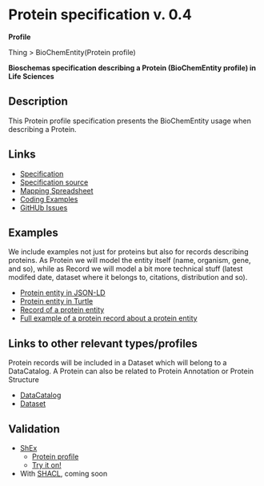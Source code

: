 # Protein specification v. 0.4 

**Profile** 

Thing > BioChemEntity(Protein profile)

**Bioschemas specification describing a Protein (BioChemEntity profile) in Life Sciences** 

## Description 
This Protein profile specification presents the BioChemEntity usage when describing a Protein. 
## Links 
- [Specification](http://bioschemas.org/specifications/Protein/specification/)
- [Specification source](specification.html)
- [Mapping Spreadsheet](https://docs.google.com/spreadsheets/d/1WZmPPEPa6JE4iq3OSQOatUH5TeSvWj5lcRi_kDTSayU/edit?usp=drivesdk)
- [Coding Examples](https://github.com/BioSchemas/specifications/tree/master/Protein/examples)
- [GitHUb Issues](https://github.com/BioSchemas/bioschemas/labels/type%3A%20Protein)
## Examples
We include examples not just for proteins but also for records describing proteins. As Protein we will model the entity itself (name, organism, gene, and so), while as Record we will model a bit more technical stuff (latest modifed date, dataset where it belongs to, citations, distribution and so).
- [Protein entity in JSON-LD](https://github.com/BioSchemas/specifications/blob/master/Protein/examples/ProteinEntity-with-context.json)
- [Protein entity in Turtle](https://github.com/BioSchemas/specifications/blob/master/Protein/examples/ProteinEntity-with-context.n3)
- [Record of a protein entity](https://github.com/BioSchemas/specifications/blob/master/Protein/examples/ProteinRecord.json)
- [Full example of a protein record about a protein entity](https://github.com/BioSchemas/specifications/blob/master/Protein/examples/ProteinRecordAndEntity_wtihContext.json)
## Links to other relevant types/profiles
Protein records will be included in a Dataset which will belong to a DataCatalog. A Protein can also be related to Protein Annotation or Protein Structure
- [DataCatalog](https://github.com/BioSchemas/specifications/blob/master/DataCatalog/examples/UniProt.json)
- [Dataset](https://github.com/BioSchemas/specifications/blob/master/Dataset/examples/uniprot.json)
## Validation
- [ShEx](http://shex.io/shex-primer/index.html)
  - [Protein profile](https://github.com/BioSchemas/specifications/blob/master/Protein/ProteinEntity-with-context.shex)
  - [Try it on!](http://rawgit.com/shexSpec/shex.js/master/doc/shex-simple.html?schema=PREFIX%20schema%3A%20%3Chttp%3A%2F%2Fschema.org%2F%3E%20%0A%0APREFIX%20rdf%3A%20%3Chttp%3A%2F%2Fwww.w3.org%2F1999%2F02%2F22-rdf-syntax-ns%23%3E%20%0APREFIX%20rdfs%3A%20%3Chttp%3A%2F%2Fwww.w3.org%2F2000%2F01%2Frdf-schema%23%3E%20%0APREFIX%20xsd%3A%20%3Chttp%3A%2F%2Fwww.w3.org%2F2001%2FXMLSchema%23%3E%20%0A%0APREFIX%20so%3A%20%3Chttp%3A%2F%2Fpurl.obolibrary.org%2Fobo%2FSO_%3E%20%0APREFIX%20soProp%3A%20%3Chttp%3A%2F%2Fpurl.obolibrary.org%2Fobo%2Fso%23%3E%20%0APREFIX%20sio%3A%20%3Chttp%3A%2F%2Fsemanticscience.org%2Fresource%2FSIO_%3E%20%0APREFIX%20pr%3A%20%3Chttp%3A%2F%2Fpurl.obolibrary.org%2Fobo%2FPR_%3E%20%0A%0A%3CProteinMinimum%3E%7B%0A%20%20rdf%3Atype%20%5Bschema%3ABioChemEntity%5D%20%3B%0A%20%20rdf%3Atype%20%5Bpr%3A000000001%5D%20%3B%0A%20%20(%0A%20%20%20%20schema%3Aidentifier%20xsd%3Astring%20%7C%0A%20%20%20%20schema%3Aidentifier%20IRI%20%7C%0A%20%20%20%20schema%3Aidentifier%20schema%3APropertyValue%20%7C%0A%20%20%20%20schema%3Aidentifier%20schema%3AText%20%7C%0A%20%20%20%20schema%3Aidentifier%20schema%3AURL%0A%20%20)%20%2B%20%3B%0A%20%20(%0A%20%20%20%20schema%3Aname%20xsd%3Astring%20%7C%0A%20%20%20%20schema%3Aname%20schema%3AText%0A%20%20)%20%2B%20%0A%7D%0A%0A%0A%3CProteinRecommended%3E%20%7B%0A%20%20(%0A%20%20%20%20schema%3Adescription%20xsd%3Astring%20%7C%0A%20%20%20%20schema%3Adescription%20schema%3AText%0A%20%20)%20%2B%20%3B%0A%20%20(%0A%20%20%20%20schema%3Aimage%20IRI%20%7C%0A%20%20%20%20schema%3Aimage%20schema%3AImageObject%20%7C%0A%20%20%20%20schema%3Aimage%20schema%3AURL%0A%20%20)%20*%20%3B%0A%20%20(%0A%20%20%20%20schema%3Aurl%20IRI%20%7C%0A%20%20%20%20schema%3Aurl%20schema%3AURL%0A%20%20)%20%2B%20%3B%0A%20%20(%0A%20%20%20%20schema%3AisContainedIn%20IRI%20%7C%0A%20%20%20%20schema%3AisContainedIn%20BNODE%20%7C%0A%20%20%20%20schema%3AisContainedIn%20schema%3ABioChemEntity%20%7C%0A%20%20%20%20schema%3AisContainedIn%20schema%3AURL%0A%20%20)%20%2B%20%3B%0A%20%20(%0A%20%20%20%20sio%3A010081%20IRI%20%7C%0A%20%20%20%20sio%3A010081%20BNODE%20%7C%0A%20%20%20%20sio%3A010081%20schema%3ABioChemEntity%20%7C%0A%20%20%20%20sio%3A010081%20%40%3CGene%3E%0A%20%20)%20%2B%20%3B%0A%20%20(%0A%20%20%20%20soProp%3Aassociated_with%20IRI%20%7C%0A%20%20%20%20soProp%3Aassociated_with%20BNODE%20%7C%0A%20%20%20%20soProp%3Aassociated_with%20schema%3AURL%20%7C%0A%20%20%20%20soProp%3Aassociated_with%20schema%3AMedicalCondition%0A%20%20)%20*%20%0A%7D%0A%0A%0A%0A%3CProteinOptional%3E%20%7B%0A%20%20(%0A%20%20%20%20schema%3AadditionalType%20IRI%20%7C%0A%20%20%20%20schema%3AadditionaType%20schema%3AURL%0A%20%20)%20*%20%3B%0A%20%20(%0A%20%20%20%20schema%3AalternateName%20xsd%3Astring%20%7C%0A%20%20%20%20schema%3AalternateName%20schema%3AText%0A%20%20)%20*%20%3B%0A%20%20(%0A%20%20%20%20schema%3AsameAs%20IRI%20%7C%0A%20%20%20%20schema%3AsameAs%20schema%3AURL%0A%20%20)%20*%20%3B%0A%20%20(%0A%20%20%20%20schema%3AmainEntityOfPage%20IRI%20%7C%0A%20%20%20%20schema%3AmainEntityOfPage%20schema%3ACreativeWork%20%7C%0A%20%20%20%20schema%3AmainEntityOfPage%20schema%3AURL%0A%20%20)%20*%20%3B%0A%20%20(%0A%20%20%20%20schema%3Acontains%20IRI%20%7C%0A%20%20%20%20schema%3Acontains%20schema%3ABioChemEntity%20%7C%0A%20%20%20%20schema%3Acontains%20schema%3AURL%0A%20%20)%20*%20%0A%7D%0A%0A%3CGene%3E%20%7B%0A%20%20rdf%3Atype%20%5Bschema%3ABioChemEntity%5D%20%3B%0A%20%20rdf%3Atype%20%5Bso%3A0000704%5D%20%0A%7D&data=%40prefix%20%3A%20%3Chttp%3A%2F%2Fschema.org%2F%3E%20.%0A%40prefix%20rdf%3A%20%3Chttp%3A%2F%2Fwww.w3.org%2F1999%2F02%2F22-rdf-syntax-ns%23%3E%20.%0A%40prefix%20rdfs%3A%20%3Chttp%3A%2F%2Fwww.w3.org%2F2000%2F01%2Frdf-schema%23%3E%20.%0A%40prefix%20xsd%3A%20%3Chttp%3A%2F%2Fwww.w3.org%2F2001%2FXMLSchema%23%3E%20.%0A%40prefix%20so%3A%20%3Chttp%3A%2F%2Fpurl.obolibrary.org%2Fobo%2FSO_%3E%20.%0A%40prefix%20soProp%3A%20%3Chttp%3A%2F%2Fpurl.obolibrary.org%2Fobo%2Fso%23%3E%20.%0A%40prefix%20sio%3A%20%3Chttp%3A%2F%2Fsemanticscience.org%2Fresource%2FSIO_%3E%20.%0A%40prefix%20pr%3A%20%3Chttp%3A%2F%2Fpurl.obolibrary.org%2Fobo%2FPR_%3E%20.%0A%40prefix%20uniprot%3A%20%3Chttp%3A%2F%2Fpurl.uniprot.org%2Funiprot%2F%3E%20.%0A%40prefix%20uptaxonomy%3A%20%3Chttp%3A%2F%2Fpurl.uniprot.org%2Ftaxonomy%2F%3E%20.%0A%0Auniprot%3AP00519%20a%20pr%3A000000001%2C%20%3ABioChemEntity%20%3B%0A%20%20%20%20%3Aidentifier%20%22P00519%22%20%3B%0A%20%20%20%20%3Aname%20%22ABL1%22%20%3B%0A%0A%0A%0A%0A%0A%20%20%20%20%3Adescription%20%22Function%3A%20Non-receptor%20tyrosine-protein%20kinase%20that%20plays%20a%20role...%22%20%3B%0A%20%20%20%20%3Aurl%20%3Chttp%3A%2F%2Fwww.uniprot.org%2Funiprot%2FP00519%3E%20%3B%0A%20%20%20%20%3AisContainedIn%20%5B%20a%20%3ABioChemEntity%3B%0A%20%20%20%20%20%20%20%20%20%20%20%20%3Aidentifier%20%229606%22%20%3B%0A%20%20%20%20%20%20%20%20%20%20%20%20%3Aname%20%22Homo%20sapiens%22%20%3B%0A%20%20%20%20%20%20%20%20%20%20%20%20%3AsameAs%20uptaxonomy%3A9606%20%3B%0A%20%20%20%20%20%20%20%20%20%20%20%20%3Aurl%20%3Chttp%3A%2F%2Fwww.uniprot.org%2Ftaxonomy%2F9606%3E%20%5D%20%3B%0A%20%20%20%20sio%3A010081%20%5B%20a%20%3ABioChemEntity%2C%20so%3A0000704%20%3B%0A%20%20%20%20%20%20%20%20%20%20%20%20%3Aidentifier%20%22ABL1%22%20%3B%0A%20%20%20%20%20%20%20%20%20%20%20%20%3Aname%20%22ABL1%22%20%5D%20%3B%0A%20%20%20%20soProp%3Aassociated_with%20%5B%20a%20%3AMedicalCondition%3B%0A%20%20%20%20%20%20%20%20%20%20%20%20%3AadditionalType%20sio%3A010299%20%3B%0A%20%20%20%20%20%20%20%20%20%20%20%20%3Acode%20%5B%20a%20%3AMedicalCode%20%3B%0A%20%20%20%20%20%20%20%20%20%20%20%20%20%20%20%20%20%20%20%20%3AcodeValue%20%22608232%22%20%3B%0A%20%20%20%20%20%20%20%20%20%20%20%20%20%20%20%20%20%20%20%20%3AcodingSystem%20%22OMIM%22%20%5D%20%3B%0A%20%20%20%20%20%20%20%20%20%20%20%20%3Aname%20%22Leukemia%2C%20chronic%20myeloid%20(CML)%22%20%3B%0A%20%20%20%20%20%20%20%20%20%20%20%20%3AsameAs%20uniprot%3A608232%20%3B%0A%20%20%20%20%20%20%20%20%20%20%20%20%3Aurl%20%3Chttp%3A%2F%2Fwww.uniprot.org%2Fdiseases%2FDI-03735%3E%20%5D%20%3B%0A%0A%0A%0A%0A%20%20%20%20%3AadditionalType%20sio%3A010081%20%3B%0A%20%20%20%20%3AalternateName%20%22ABL%22%2C%20%22JTK7%22%20%3B%0A%0A%0A%0A%0A%20%20%20%20sio%3A000001%20%22http%3A%2F%2Fpfam.xfam.org%2Fclan%2FCL0001%22%20%0A.&manifestURL=..%2Fexamples%2Fmanifest.json&shape-map=uniprot%3AP00519%40%3CProteinOptional%3E%2C%0Auniprot%3AP00519%40%3CProteinRecommended%3E%2C%0Auniprot%3AP00519%40%3CProteinMinimum%3E&interface=human&regexpEngine=threaded-val-nerr) 
- With [SHACL](https://www.w3.org/TR/shacl/), coming soon

